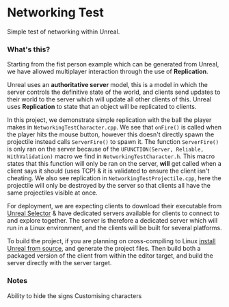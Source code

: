 # Networking Test
Simple test of networking within Unreal.

### What's this?
Starting from the fist person example which can be generated from Unreal, we have allowed multiplayer interaction through the use of **Replication**. 

Unreal uses an **authoritative server** model, this is a model in which the server controls the definitive state of the world, and clients send updates to their world to the server which will update all other clients of this. Unreal uses **Replication** to state that an object will be replicated to clients.

In this project, we demonstrate simple replication with the ball the player makes in `NetworkingTestCharacter.cpp`. We see that `onFire()` is called when the player hits the mouse button, however this doesn't directly spawn the projectile instead calls `ServerFire()` to spawn it. The function `ServerFire()` is only ran on the server because of the `UFUNCTION(Server, Reliable, WithValidation)` macro we find in `NetworkingTestCharacter.h`. This macro states that this function will only be ran on the server, **will** get called when a client says it should (uses TCP) & it is validated to ensure the client isn't cheating. We also see replication in `NetworkingTestProjectile.cpp`, here the projectile will only be destroyed by the server so that clients all have the same projectiles visible at once.

For deployment, we are expecting clients to download their executable from [Unreal Selector](https://gitlab.donald108.com/university/unreal-selector) & have dedicated servers available for clients to connect to and explore together.
The server is therefore a dedicated server which will run in a Linux environment, and the clients will be built for several platforms. 

To build the project, if you are planning on cross-compiling to Linux [install Unreal from source](https://docs.unrealengine.com/en-US/GettingStarted/DownloadingUnrealEngine/index.html), and generate the project files. Then build both a packaged version of the client from within the editor target, and build the server directly with the server target.

### Notes
Ability to hide the signs
Customising characters